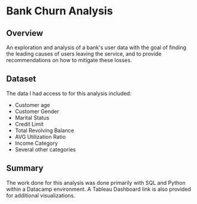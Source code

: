 # Bank Churn Analysis
## Overview
An exploration and analysis of a bank's user data with the goal of finding the leading causes of users leaving the service, and to provide recommendations on how to mitigate these losses.
## Dataset
The data I had access to for this analysis included:
- Customer age
- Customer Gender
- Marital Status
- Credit Limit
- Total Revolving Balance
- AVG Utilization Ratio
- Income Category
- Several other categories
## Summary
The work done for this analysis was done primarily with SQL and Python within a Datacamp environment. A Tableau Dashboard link is also provided for additional visualizations.

